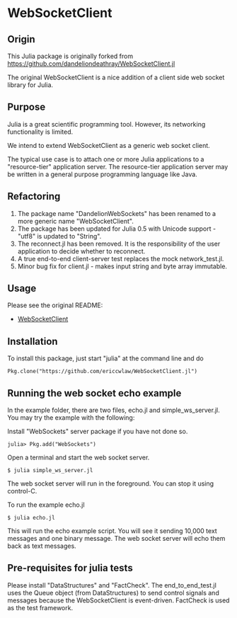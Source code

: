 # WebSocketClient

## Origin

This Julia package is originally forked from https://github.com/dandeliondeathray/WebSocketClient.jl

The original WebSocketClient is a nice addition of a client side web socket library for Julia.

## Purpose

Julia is a great scientific programming tool. However, its networking functionality is limited.

We intend to extend WebSocketClient as a generic web socket client.

The typical use case is to attach one or more Julia applications to a "resource-tier" application server.
The resource-tier application server may be written in a general purpose programming language like Java.

## Refactoring

1. The package name "DandelionWebSockets" has been renamed to a more generic name "WebSocketClient".
2. The package has been updated for Julia 0.5 with Unicode support - "utf8" is updated to "String".
3. The reconnect.jl has been removed. It is the responsibility of the user application to decide whether to reconnect.
4. A true end-to-end client-server test replaces the mock network_test.jl.
5. Minor bug fix for client.jl - makes input string and byte array immutable.

## Usage

Please see the original README:

- [WebSocketClient](README-DandelionWebSockets.md)

## Installation

To install this package, just start "julia" at the command line and do
```
Pkg.clone("https://github.com/ericcwlaw/WebSocketClient.jl")
```

## Running the web socket echo example

In the example folder, there are two files, echo.jl and simple_ws_server.jl.
You may try the example with the following:

Install "WebSockets" server package if you have not done so.
```
julia> Pkg.add("WebSockets")
```

Open a terminal and start the web socket server.
```
$ julia simple_ws_server.jl
```
The web socket server will run in the foreground. You can stop it using control-C.

To run the example echo.jl
```
$ julia echo.jl
```
This will run the echo example script. You will see it sending 10,000 text messages and one binary message.
The web socket server will echo them back as text messages.

## Pre-requisites for julia tests

Please install "DataStructures" and "FactCheck". The end_to_end_test.jl uses the Queue object (from DataStructures) to send control signals and messages because the WebSocketClient is event-driven. FactCheck is used as the test framework.
